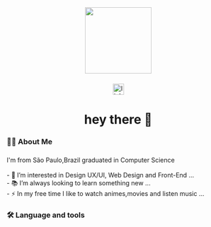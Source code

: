 <div align="center">
  <img height="150" src="https://camo.githubusercontent.com/62da68eb62b1e5f175f7d1f0191dd89a653d7908feb22d37d4a0ab07365d6791/68747470733a2f2f6d656469612e67697068792e636f6d2f6d656469612f4d3967624264396e6244724f5475314d71782f67697068792e676966"  />
</div>

###

<div align="center">
  <img src="https://img.shields.io/static/v1?message=LinkedIn&logo=linkedin&label=&color=0077B5&logoColor=white&labelColor=&style=for-the-badge" height="25" alt="linkedin logo"  />
</div>

<h1 align="center">hey there 👋</h1>

###

<h3 align="left">👩‍💻  About Me</h3>

###

<p align="left">I'm from São Paulo,Brazil graduated in Computer Science<br><br>- 🔭 I’m interested in Design UX/UI, Web Design and Front-End ...<br>- 📚 I’m always looking to learn something new ...<br>- ⚡ In my free time I like to watch animes,movies and listen music  ...</p>

###

<h3 align="left">🛠 Language and tools</h3>

###

<div align="left">
  
</div>


